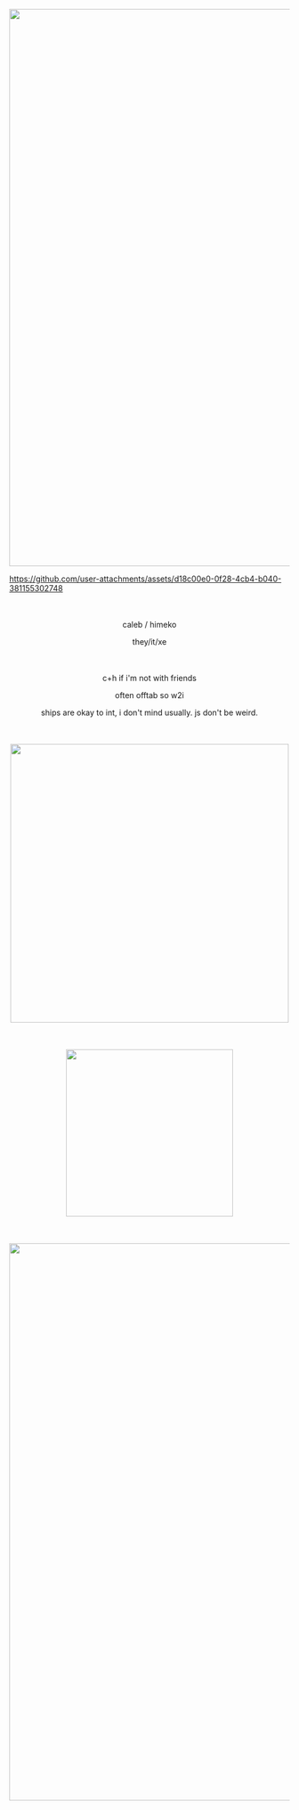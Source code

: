 <p align="center">
    <img width="1000" src="https://github.com/user-attachments/assets/5a18cfc1-b809-4098-b2db-73c530459205">
</p>





https://github.com/user-attachments/assets/d18c00e0-0f28-4cb4-b040-381155302748

　　　　　　　　　　　　
<p align="center">
caleb / himeko
<p align="center">
they/it/xe
<p align="center">

  　　　　
<p align="center">
c+h if i'm not with friends
<p align="center">
often offtab so w2i
</p>
<p align="center">
ships are okay to int, i don't mind usually. js don't be weird.

  　　　　
　
<p align="center">
    <img width="500" src="https://github.com/user-attachments/assets/4b3d3832-c751-4999-a054-5a2ba803d321">
</p>

<p align="center">

  　
</p>
<p align="center">


<p align="center">
    <img width="300" src="https://github.com/user-attachments/assets/e313afd0-b940-428c-8d48-c4c4da95c4eb">
</p>


<p align="center">

  　
</p>
<p align="center">

<p align="center">
    <img width="1000" src="https://github.com/user-attachments/assets/c9bc9a99-4e42-407d-8892-4299b2f35317">
</p>



